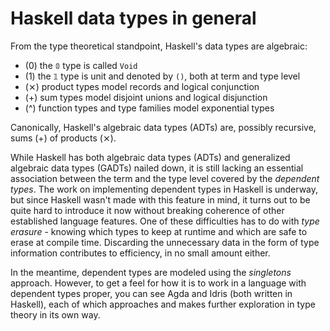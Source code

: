 # Haskell data types in general

From the type theoretical standpoint, Haskell's data types are algebraic:
- (0) the `𝟘` type is called `Void`
- (1) the `𝟙` type is unit and denoted by `()`, both at term and type level
- (⨯) product types model records and logical conjunction
- (+) sum types model disjoint unions and logical disjunction
- (^) function types and type families model exponential types

Canonically, Haskell's algebraic data types (ADTs) are, possibly recursive, sums (+) of products (⨯).

While Haskell has both algebraic data types (ADTs) and generalized algebraic data types (GADTs) nailed down, it is still lacking an essential association between the term and the type level covered by the *dependent types*. The work on implementing dependent types in Haskell is underway, but since Haskell wasn't made with this feature in mind, it turns out to be quite hard to introduce it now without breaking coherence of other established language features. One of these difficulties has to do with *type erasure* - knowing which types to keep at runtime and which are safe to erase at compile time. Discarding the unnecessary data in the form of type information contributes to efficiency, in no small amount either.

In the meantime, dependent types are modeled using the *singletons* approach. However, to get a feel for how it is to work in a language with dependent types proper, you can see Agda and Idris (both written in Haskell), each of which approaches and makes further exploration in type theory in its own way.
